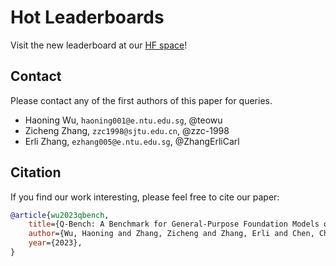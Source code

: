 # Hot Leaderboards

Visit the new leaderboard at our [HF space](https://huggingface.co/spaces/q-future/Q-Bench-Leaderboard)!

<script
	type="module"
	src="https://gradio.s3-us-west-2.amazonaws.com/4.17.0/gradio.js"
></script>

<gradio-app src="https://q-future-q-bench-leaderboard.hf.space"></gradio-app>


## Contact

Please contact any of the first authors of this paper for queries.

- Haoning Wu, `haoning001@e.ntu.edu.sg`, @teowu
- Zicheng Zhang, `zzc1998@sjtu.edu.cn`, @zzc-1998
- Erli Zhang, `ezhang005@e.ntu.edu.sg`, @ZhangErliCarl

## Citation

If you find our work interesting, please feel free to cite our paper:

```bibtex
@article{wu2023qbench,
    title={Q-Bench: A Benchmark for General-Purpose Foundation Models on Low-level Vision},
    author={Wu, Haoning and Zhang, Zicheng and Zhang, Erli and Chen, Chaofeng and Liao, Liang and Wang, Annan and Li, Chunyi and Sun, Wenxiu and Yan, Qiong and Zhai, Guangtao and Lin, Weisi},
    year={2023},
}
```
